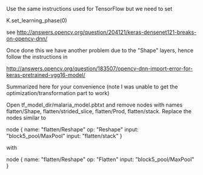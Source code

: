 Use the same instructions used for TensorFlow but we need to set 

K.set_learning_phase(0)

see http://answers.opencv.org/question/204121/keras-densenet121-breaks-on-opencv-dnn/

Once done this we have another problem due to the "Shape" layers, hence follow the instructions in 

http://answers.opencv.org/question/183507/opencv-dnn-import-error-for-keras-pretrained-vgg16-model/

Summarized here for your convenience (note I was unable to get the optimization/transformation part to work)


Open tf_model_dir/malaria_model.pbtxt and remove nodes with names flatten/Shape, flatten/strided_slice, flatten/Prod, flatten/stack. Replace the nodes similar to

node {
  name: "flatten/Reshape"
  op: "Reshape"
  input: "block5_pool/MaxPool"
  input: "flatten/stack"
}

with

node {
  name: "flatten/Reshape"
  op: "Flatten"
  input: "block5_pool/MaxPool"
}


